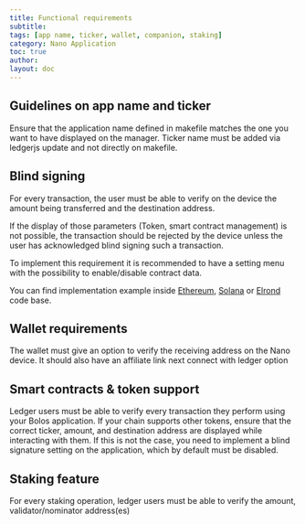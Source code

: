 ```yaml
---
title: Functional requirements
subtitle:
tags: [app name, ticker, wallet, companion, staking]
category: Nano Application
toc: true
author:
layout: doc
---
```



## Guidelines on app name and ticker

Ensure that the application name defined in makefile matches the one you want to have displayed on the manager.
Ticker name must be added via ledgerjs update and not directly on makefile.

## Blind signing

For every transaction, the user must be able to verify on the device the amount being transferred and the destination address.

If the display of those parameters (Token, smart contract management) is not possible, the transaction should be rejected by the device unless the user has acknowledged blind signing such a transaction.

To implement this requirement it is recommended to have a setting menu with the possibility to enable/disable contract data.

You can find implementation example inside [Ethereum](https://github.com/LedgerHQ/app-ethereum), [Solana](https://github.com/LedgerHQ/app-solana) or [Elrond](https://github.com/LedgerHQ/app-elrond) code base.

## Wallet requirements

The wallet must give an option to verify the receiving address on the Nano device.
It should also have an affiliate link next connect with ledger option

## Smart contracts & token support

Ledger users must be able to verify every transaction they perform using your Bolos application.
If your chain supports other tokens, ensure that the correct ticker, amount, and destination address are displayed while interacting with them.
If this is not the case, you need to implement a blind signature setting on the application, which by default must be disabled.

## Staking feature

For every staking operation, ledger users must be able to verify the amount, validator/nominator address(es)
